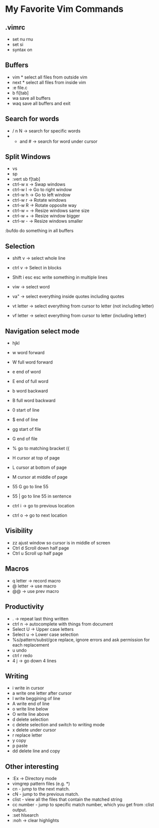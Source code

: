 # My Favorite Vim Commands

## .vimrc

- set nu rnu
- set si
- syntax on

## Buffers

- vim * select all files from outside vim
- next * select all files from inside vim
- :e file.c
- b fi[tab]
- wa save all buffers
- waq save all buffers and exit

## Search for words

- / n N -> search for specific words
- * and # -> search for word under cursor

## Split Windows

- vs
- sp
- :vert sb f[tab]
- ctrl-w x -> Swap windows
- ctrl-w l -> Go to right window
- ctrl-w h -> Go to left window
- ctrl-w r -> Rotate windows
- ctrl-w R -> Rotate opposite way
- ctrl-w = -> Resize windows same size
- ctrl-w + -> Resize window bigger
- ctrl-w - -> Resize windows smaller

:bufdo do something in all buffers



## Selection

- shift v -> select whole line
- ctrl v -> Select in blocks
- Shift i esc esc write something in multiple lines

- viw -> select word
- va" -> select everything inside quotes including quotes

- vt letter -> select everything from cursor to letter (not including letter)
- vf letter -> select everything from cursor to letter (including letter)

## Navigation select mode

- hjkl
- w word forward
- W full word forward
- e end of word
- E end of full word
- b word backward
- B full word backward
- 0 start of line
- $ end of line
- gg start of file
- G end of file
- % go to matching bracket ({
- H cursor at top of page
- L cursor at bottom of page
- M cursor at middle of page
- 55 G go to line 55
- 55 | go to line 55 in sentence

- ctrl i -> go to previous location
- ctrl o -> go to next location

## Visibility

- zz ajust window so cursor is in middle of screen
- Ctrl d Scroll down half page
- Ctrl u Scroll up half page

## Macros

- q letter -> record macro
- @ letter -> use macro
- @@ -> use prev macro

## Productivity

- . -> repeat last thing written
- ctrl n -> autocomplete with things from document
- Select U -> Upper case letters
- Select u -> Lower case selection
- %s/pattern/subst/gce replace, ignore errors and ask permission for each replacement
- u undo
- ctrl r redo
- 4 j -> go down 4 lines

## Writing

- i write in cursor
- a write one letter after cursor
- I write beggining of line
- A write end of line
- o write line below
- O write line above
- d delete selection
- c delete selection and switch to writing mode
- x delete under cursor
- r replace letter
- y copy
- p paste
- dd delete line and copy

## Other interesting

- :Ex -> Directory mode
- vimgrep pattern files (e.g. *)
- cn - jump to the next match.
- cN - jump to the previous match.
- clist - view all the files that contain the matched string
- cc number - jump to specific match number, which you get from :clist output.
- :set hlsearch
- :noh -> clear highlights
